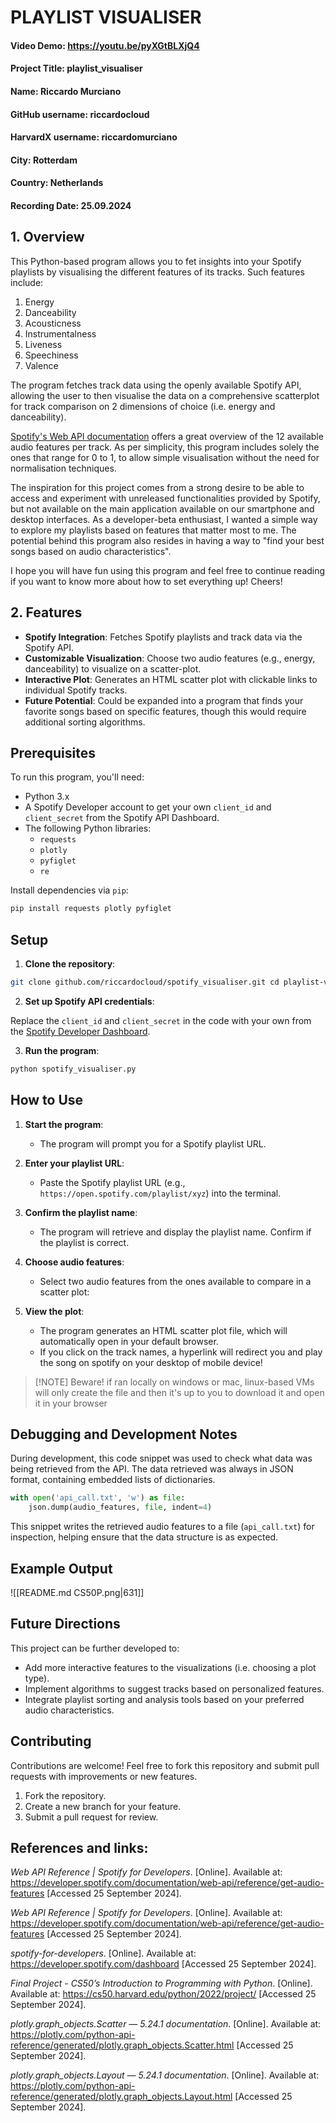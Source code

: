 # PLAYLIST VISUALISER

#### Video Demo: https://youtu.be/pyXGtBLXjQ4
#### Project Title: playlist_visualiser
#### Name: Riccardo Murciano
#### GitHub username: riccardocloud
#### HarvardX username: riccardomurciano
#### City: Rotterdam
#### Country: Netherlands
#### Recording Date: 25.09.2024

## 1. Overview

This Python-based program allows you to fet insights into your Spotify playlists by visualising the different features of its tracks. Such features include:

1. Energy
2. Danceability
3. Acousticness
4. Instrumentalness
5. Liveness
6. Speechiness
7. Valence

The program fetches track data using the openly available Spotify API, allowing the user to then visualise the data on a comprehensive scatterplot for track comparison on 2 dimensions of choice (i.e. energy and danceability).

[Spotify's Web API documentation](https://developer.spotify.com/documentation/web-api/reference/get-audio-features) offers a great overview of the 12 available audio features per track. As per simplicity, this program includes solely the ones that range for 0 to 1, to allow simple visualisation without the need for normalisation techniques.

The inspiration for this project comes from a strong desire to be able to access and experiment with unreleased functionalities provided by Spotify, but not available on the main application available on our smartphone and desktop interfaces. As a developer-beta enthusiast, I wanted a simple way to explore my playlists based on features that matter most to me. The potential behind this program also resides in having a way to "find your best songs based on audio characteristics".

I hope you will have fun using this program and feel free to continue reading if you want to know more about how to set everything up! Cheers!

## 2. Features

- **Spotify Integration**: Fetches Spotify playlists and track data via the Spotify API.
- **Customizable Visualization**: Choose two audio features (e.g., energy, danceability) to visualize on a scatter-plot.
- **Interactive Plot**: Generates an HTML scatter plot with clickable links to individual Spotify tracks.
- **Future Potential**: Could be expanded into a program that finds your favorite songs based on specific features, though this would require additional sorting algorithms.

## Prerequisites

To run this program, you'll need:

- Python 3.x
- A Spotify Developer account to get your own `client_id` and `client_secret` from the Spotify API Dashboard.
- The following Python libraries:
    - `requests`
    - `plotly`
    - `pyfiglet`
    - `re`

Install dependencies via `pip`:

```bash
pip install requests plotly pyfiglet
```

## Setup

1. **Clone the repository**:

```bash
git clone github.com/riccardocloud/spotify_visualiser.git cd playlist-visualiser
```

2. **Set up Spotify API credentials**:

Replace the `client_id` and `client_secret` in the code with your own from the [Spotify Developer Dashboard](https://developer.spotify.com/dashboard/applications).

3. **Run the program**:

 ```bash
python spotify_visualiser.py
```

## How to Use

1. **Start the program**:
	- The program will prompt you for a Spotify playlist URL.

2. **Enter your playlist URL**:
	- Paste the Spotify playlist URL (e.g., `https://open.spotify.com/playlist/xyz`) into the terminal.

3. **Confirm the playlist name**:
	- The program will retrieve and display the playlist name. Confirm if the playlist is correct.

4. **Choose audio features**:
	- Select two audio features from the ones available to compare in a scatter plot:

5. **View the plot**:
	- The program generates an HTML scatter plot file, which will automatically open in your default browser.
	- If you click on the track names, a hyperlink will redirect you and play the song on spotify on your desktop of mobile device!

> [!NOTE] Beware!
> if ran locally on windows or mac, linux-based VMs will only create the file and then it's up to you to download it and open it in your browser

## Debugging and Development Notes

During development, this code snippet was used to check what data was being retrieved from the API. The data retrieved was always in JSON format, containing embedded lists of dictionaries.

```python
with open('api_call.txt', 'w') as file:
    json.dump(audio_features, file, indent=4)
```

This snippet writes the retrieved audio features to a file (`api_call.txt`) for inspection, helping ensure that the data structure is as expected.

## Example Output

![[README.md CS50P.png|631]]

## Future Directions

This project can be further developed to:

- Add more interactive features to the visualizations (i.e. choosing a plot type).
- Implement algorithms to suggest tracks based on personalized features.
- Integrate playlist sorting and analysis tools based on your preferred audio characteristics.

## Contributing

Contributions are welcome! Feel free to fork this repository and submit pull requests with improvements or new features.

1. Fork the repository.
2. Create a new branch for your feature.
3. Submit a pull request for review.

## References and links:

_Web API Reference | Spotify for Developers_. [Online]. Available at: https://developer.spotify.com/documentation/web-api/reference/get-audio-features [Accessed 25 September 2024].

_Web API Reference | Spotify for Developers_. [Online]. Available at: https://developer.spotify.com/documentation/web-api/reference/get-audio-features [Accessed 25 September 2024].

_spotify-for-developers_. [Online]. Available at: https://developer.spotify.com/dashboard [Accessed 25 September 2024].

_Final Project - CS50’s Introduction to Programming with Python_. [Online]. Available at: https://cs50.harvard.edu/python/2022/project/ [Accessed 25 September 2024].

_plotly.graph_objects.Scatter — 5.24.1 documentation_. [Online]. Available at: https://plotly.com/python-api-reference/generated/plotly.graph_objects.Scatter.html [Accessed 25 September 2024].

_plotly.graph_objects.Layout — 5.24.1 documentation_. [Online]. Available at: https://plotly.com/python-api-reference/generated/plotly.graph_objects.Layout.html [Accessed 25 September 2024].
